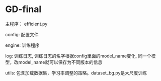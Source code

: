 # GD-final

主程序： efficient.py

config: 配置文件

engine: 训练程序

log: 训练日志, 训练日志的名字根据config里面的model_name变化, 同一个模型，改model_name就可以保存为不同版本的信息

utils: 包含加载数据集，学习率调整的策略。dataset_bg.py是大尺度训练

